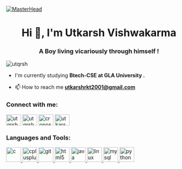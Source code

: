 [![MasterHead](https://cdn.pixabay.com/photo/2016/11/30/20/58/programming-1873854__340.png)](https://github.com/utqrsh04)

<h1 align="center">Hi 👋, I'm Utkarsh Vishwakarma</h1>
<h3 align="center">A Boy living vicariously through himself !</h3>

<p align="left"> <img src="https://komarev.com/ghpvc/?username=utqrsh&label=Profile%20views&color=0e75b6&style=flat" alt="utqrsh" /> </p>

- I'm currently studying **Btech-CSE at GLA University .**

- 📫 How to reach me **utkarshrkt2001@gmail.com**

<h3 align="left">Connect with me:</h3>
<p align="left">
<a href="https://instagram.com/utqrsh.exe" target="blank"><img align="center" src="https://cdn.jsdelivr.net/npm/simple-icons@3.0.1/icons/instagram.svg" alt="utqrsh.exe" height="30" width="40" /></a>
<a href="https://www.hackerrank.com/utqrsh_cs19" target="blank"><img align="center" src="https://cdn.jsdelivr.net/npm/simple-icons@3.0.1/icons/hackerrank.svg" alt="utqrsh_cs19" height="30" width="40" /></a>
<a href="https://codeforces.com/profile/cronos04" target="blank"><img align="center" src="https://cdn.jsdelivr.net/npm/simple-icons@3.0.1/icons/codeforces.svg" alt="cronos04" height="30" width="40" /></a>
<a href="https://www.hackerearth.com/utkarshrkt2001" target="blank"><img align="center" src="https://cdn.jsdelivr.net/npm/simple-icons@3.0.1/icons/hackerearth.svg" alt="utkarshrkt2001" height="30" width="40" /></a>
</p>

<h3 align="left">Languages and Tools:</h3>
<p align="left"> <a href="https://www.cprogramming.com/" target="_blank"> <img src="https://devicons.github.io/devicon/devicon.git/icons/c/c-original.svg" alt="c" width="40" height="40"/> </a> <a href="https://www.w3schools.com/cpp/" target="_blank"> <img src="https://devicons.github.io/devicon/devicon.git/icons/cplusplus/cplusplus-original.svg" alt="cplusplus" width="40" height="40"/> </a> <a href="https://git-scm.com/" target="_blank"> <img src="https://www.vectorlogo.zone/logos/git-scm/git-scm-icon.svg" alt="git" width="40" height="40"/> </a> <a href="https://www.w3.org/html/" target="_blank"> <img src="https://devicons.github.io/devicon/devicon.git/icons/html5/html5-original-wordmark.svg" alt="html5" width="40" height="40"/> </a> <a href="https://www.java.com" target="_blank"> <img src="https://devicons.github.io/devicon/devicon.git/icons/java/java-original-wordmark.svg" alt="java" width="40" height="40"/> </a> <a href="https://www.linux.org/" target="_blank"> <img src="https://devicons.github.io/devicon/devicon.git/icons/linux/linux-original.svg" alt="linux" width="40" height="40"/> </a> <a href="https://www.mysql.com/" target="_blank"> <img src="https://devicons.github.io/devicon/devicon.git/icons/mysql/mysql-original-wordmark.svg" alt="mysql" width="40" height="40"/> </a> <a href="https://www.python.org" target="_blank"> <img src="https://devicons.github.io/devicon/devicon.git/icons/python/python-original.svg" alt="python" width="40" height="40"/> </a> </p>

